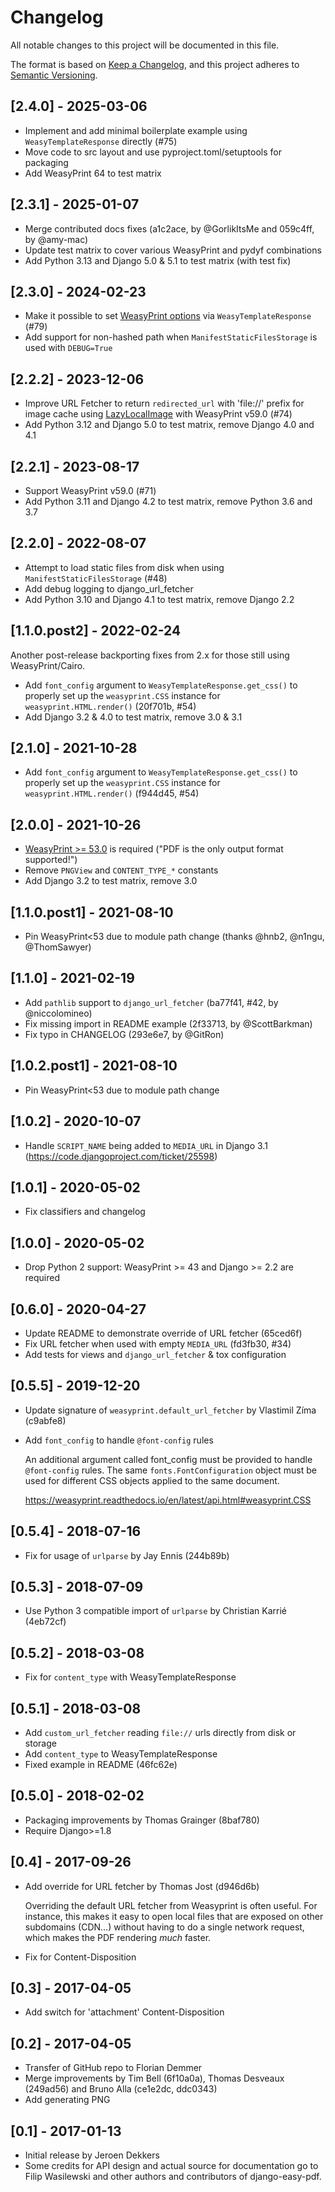 # Changelog
All notable changes to this project will be documented in this file.

The format is based on [Keep a Changelog](https://keepachangelog.com/en/1.0.0/),
and this project adheres to [Semantic Versioning](https://semver.org/spec/v2.0.0.html).

## [2.4.0] - 2025-03-06

- Implement and add minimal boilerplate example using `WeasyTemplateResponse` directly (#75)
- Move code to src layout and use pyproject.toml/setuptools for packaging
- Add WeasyPrint 64 to test matrix

## [2.3.1] - 2025-01-07

- Merge contributed docs fixes (a1c2ace, by @GorlikItsMe and 059c4ff, by @amy-mac)
- Update test matrix to cover various WeasyPrint and pydyf combinations
- Add Python 3.13 and Django 5.0 & 5.1 to test matrix (with test fix)

## [2.3.0] - 2024-02-23

- Make it possible to set [WeasyPrint options][2] via `WeasyTemplateResponse` (#79)
- Add support for non-hashed path when `ManifestStaticFilesStorage` is used with `DEBUG=True`

[2]: https://doc.courtbouillon.org/weasyprint/stable/api_reference.html#weasyprint.DEFAULT_OPTIONS

## [2.2.2] - 2023-12-06

- Improve URL Fetcher to return `redirected_url` with 'file://' prefix for
  image cache using [LazyLocalImage][2] with WeasyPrint v59.0 (#74)
- Add Python 3.12 and Django 5.0 to test matrix, remove Django 4.0 and 4.1

[1]: https://github.com/Kozea/WeasyPrint/pull/1853

## [2.2.1] - 2023-08-17

- Support WeasyPrint v59.0 (#71)
- Add Python 3.11 and Django 4.2 to test matrix, remove Python 3.6 and 3.7

## [2.2.0] - 2022-08-07

- Attempt to load static files from disk when using `ManifestStaticFilesStorage` (#48)
- Add debug logging to django_url_fetcher
- Add Python 3.10 and Django 4.1 to test matrix, remove Django 2.2

## [1.1.0.post2] - 2022-02-24

Another post-release backporting fixes from 2.x for those still using WeasyPrint/Cairo.

- Add `font_config` argument to `WeasyTemplateResponse.get_css()` to properly
  set up the `weasyprint.CSS` instance for `weasyprint.HTML.render()` (20f701b, #54)
- Add Django 3.2 & 4.0 to test matrix, remove 3.0 & 3.1

## [2.1.0] - 2021-10-28

- Add `font_config` argument to `WeasyTemplateResponse.get_css()` to properly
  set up the `weasyprint.CSS` instance for `weasyprint.HTML.render()` (f944d45, #54)

## [2.0.0] - 2021-10-26

- [WeasyPrint >= 53.0](https://github.com/Kozea/WeasyPrint/releases/tag/v53.0)
  is required ("PDF is the only output format supported!")
- Remove `PNGView` and `CONTENT_TYPE_*` constants
- Add Django 3.2 to test matrix, remove 3.0

## [1.1.0.post1] - 2021-08-10

- Pin WeasyPrint<53 due to module path change (thanks @hnb2, @n1ngu, @ThomSawyer)

## [1.1.0] - 2021-02-19

- Add `pathlib` support to `django_url_fetcher` (ba77f41, #42, by @niccolomineo)
- Fix missing import in README example (2f33713, by @ScottBarkman)
- Fix typo in CHANGELOG (293e6e7, by @GitRon)

## [1.0.2.post1] - 2021-08-10

- Pin WeasyPrint<53 due to module path change

## [1.0.2] - 2020-10-07

- Handle `SCRIPT_NAME` being added to `MEDIA_URL` in Django 3.1
  (https://code.djangoproject.com/ticket/25598)

## [1.0.1] - 2020-05-02

- Fix classifiers and changelog

## [1.0.0] - 2020-05-02

- Drop Python 2 support: WeasyPrint >= 43 and Django >= 2.2 are required

## [0.6.0] - 2020-04-27

- Update README to demonstrate override of URL fetcher (65ced6f)
- Fix URL fetcher when used with empty `MEDIA_URL` (fd3fb30, #34)
- Add tests for views and `django_url_fetcher` & tox configuration

## [0.5.5] - 2019-12-20

- Update signature of `weasyprint.default_url_fetcher` by Vlastimil Zíma (c9abfe8)
- Add `font_config` to handle `@font-config` rules

  An additional argument called font_config must be provided to handle
  `@font-config` rules. The same `fonts.FontConfiguration` object must be
  used for different CSS objects applied to the same document.

  https://weasyprint.readthedocs.io/en/latest/api.html#weasyprint.CSS

## [0.5.4] - 2018-07-16

- Fix for usage of `urlparse` by Jay Ennis (244b89b)

## [0.5.3] - 2018-07-09

- Use Python 3 compatible import of `urlparse` by Christian Karrié (4eb72cf)

## [0.5.2] - 2018-03-08

- Fix for `content_type` with WeasyTemplateResponse

## [0.5.1] - 2018-03-08

- Add `custom_url_fetcher` reading `file://` urls directly from disk or storage
- Add `content_type` to WeasyTemplateResponse
- Fixed example in README (46fc62e)

## [0.5.0] - 2018-02-02

- Packaging improvements by Thomas Grainger (8baf780)
- Require Django>=1.8

## [0.4] - 2017-09-26

- Add override for URL fetcher by Thomas Jost (d946d6b)

  Overriding the default URL fetcher from Weasyprint is often useful.
  For instance, this makes it easy to open local files that are exposed on other
  subdomains (CDN…) without having to do a single network request, which makes
  the PDF rendering *much* faster.

- Fix for Content-Disposition

## [0.3] - 2017-04-05

- Add switch for 'attachment' Content-Disposition

## [0.2] - 2017-04-05

- Transfer of GitHub repo to Florian Demmer
- Merge improvements by Tim Bell (6f10a0a), Thomas Desveaux (249ad56) and
  Bruno Alla (ce1e2dc, ddc0343)
- Add generating PNG

## [0.1] - 2017-01-13

- Initial release by Jeroen Dekkers
- Some credits for API design and actual source for documentation go to
  Filip Wasilewski and other authors and contributors of django-easy-pdf.
